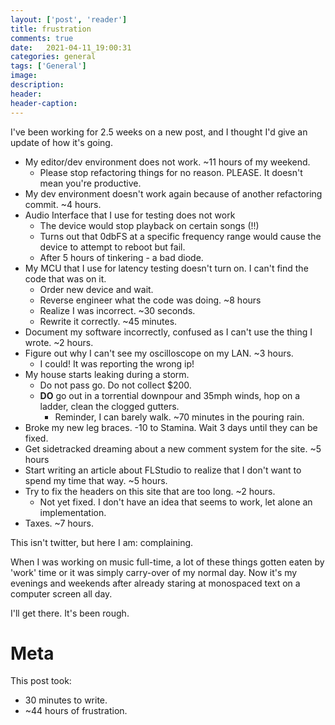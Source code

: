 ```yaml
---
layout: ['post', 'reader']
title: frustration 
comments: true
date:   2021-04-11_19:00:31 
categories: general
tags: ['General']
image:
description:
header:
header-caption:
---
```


I've been working for 2.5 weeks on a new post, and I thought I'd give an update of how it's going.

* My editor/dev environment does not work. ~11 hours of my weekend.
  * Please stop refactoring things for no reason. PLEASE. It doesn't mean you're productive.
* My dev environment doesn't work again because of another refactoring commit. ~4 hours.
* Audio Interface that I use for testing does not work
  * The device would stop playback on certain songs (!!)
  * Turns out that 0dbFS at a specific frequency range would cause the device to attempt to reboot but fail.
  * After 5 hours of tinkering - a bad diode.
* My MCU that I use for latency testing doesn't turn on. I can't find the code that was on it.
  * Order new device and wait.
  * Reverse engineer what the code was doing. ~8 hours
  * Realize I was incorrect. ~30 seconds.
  * Rewrite it correctly. ~45 minutes.
* Document my software incorrectly, confused as I can't use the thing I wrote. ~2 hours.
* Figure out why I can't see my oscilloscope on my LAN. ~3 hours.
  * I could! It was reporting the wrong ip!
* My house starts leaking during a storm.
  * Do not pass go. Do not collect $200.
  * **DO** go out in a torrential downpour and 35mph winds, hop on a ladder, clean the clogged gutters.
    * Reminder, I can barely walk. ~70 minutes in the pouring rain.
* Broke my new leg braces. -10 to Stamina. Wait 3 days until they can be fixed.
* Get sidetracked dreaming about a new comment system for the site. ~5 hours
* Start writing an article about FLStudio to realize that I don't want to spend my time that way. ~5 hours.
* Try to fix the headers on this site that are too long. ~2 hours.
  * Not yet fixed. I don't have an idea that seems to work, let alone an implementation.
* Taxes. ~7 hours.


This isn't twitter, but here I am: complaining.

When I was working on music full-time, a lot of these things gotten eaten by 'work' time or it was simply carry-over of my normal day. Now it's my evenings and weekends after already staring at monospaced text on a computer screen all day.

I'll get there. It's been rough.

# Meta

This post took:

* 30 minutes to write.
* ~44 hours of frustration.
